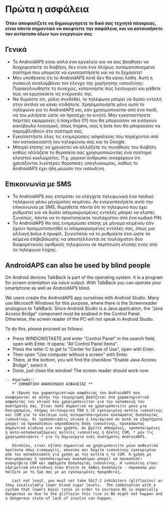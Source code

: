 # Πρώτα η ασφάλεια

**Όταν αποφασίζετε να δημιουργήσετε το δικό σας τεχνητό πάγκρεας, είναι πάντα σημαντικό να σκεφτείτε την ασφάλεια, και να κατανοήσετε τον αντίκτυπο όλων των ενεργειών σας**

## Γενικά

- Το AndroidAPS είναι απλά ένα εργαλείο για να σας βοηθήσει να διαχειριστείτε το διαβήτη, δεν είναι ένα πλήρως αυτοματοποιημένο σύστημα που μπορείτε να εγκαταστήσετε και να το ξεχάσετε!
- Μην υποθέσετε ότι το AndroidAPS ποτέ δεν θα κάνει λάθη. Αυτή η συσκευή αναλαμβάνει τον έλεγχο της χορήγησης ινσουλίνης: Παρακολουθήστε τη συνεχώς, κατανοήστε πώς λειτουργεί και μάθετε πώς να ερμηνεύετε τις ενέργειές της.
- Να θυμάστε ότι, μόλις συνδεθεί, το τηλέφωνο μπορεί να δώσει εντολή στην αντλία να κάνει οτιδήποτε. Χρησιμοποιήστε μόνο αυτό το τηλέφωνο για το AndroidAPS και, εάν χρησιμοποιείται από ένα παιδί, να του μιλήσετε ώστε να προσέχει το κινητό. Μην εγκαταστήσετε περιττές εφαρμογές ή παιχνίδια (!!!) που θα μπορούσαν να εισάγουν κακόβουλο λογισμικό, όπως trojans, ιούς ή bots που θα μπορούσαν να παρεμβληθούν στο σύστημά σας.
- Εγκαταστήστε όλες τις ενημερώσεις ασφαλείας που παρέχονται από τον κατασκευαστή του τηλεφώνου σας και το Google.
- Μπορεί επίσης να χρειαστεί να αλλάξετε τις συνήθειες του διαβήτη καθώς αλλάζετε τη θεραπεία σας χρησιμοποιώντας ένα σύστημα κλειστού κυκλώματος. Π.χ. μερικοί άνθρωποι αναφέρουν ότι χρειάζονται λιγότερες θεραπείες υπογλυκαιμίας, καθώς το AndroidAPS έχει ήδη μειώσει την ινσουλίνη.

## Επικοινωνία με SMS

- Το AndroidAPS σας επιτρέπει να ελέγχετε τηλεφωνικά ένα παιδικό τηλέφωνο μέσω μηνύματος κειμένου. Αν ενεργοποιήσετε αυτό την επικοινωνία με SMS, θυμηθείτε πάντα ότι το τηλέφωνο που έχει ρυθμιστεί για να δώσει απομακρυσμένες εντολές μπορεί να κλαπεί. Συνεπώς, πάντα να το προστατεύετε τουλάχιστον από ένα κωδικό PIN.
- Το AndroidAPS θα σας ενημερώσει επίσης με μήνυμα κειμένου εάν έχουν πραγματοποιηθεί οι απομακρυσμένες εντολές σας, όπως μια αλλαγή bolus ή προφίλ. Συνιστάται να το ρυθμίσετε έτσι ώστε τα κείμενα επιβεβαίωσης να αποστέλλονται σε τουλάχιστον δύο διαφορετικούς αριθμούς τηλεφώνου σε περίπτωση κλοπής ενός από τα τηλέφωνα λήψης.

## AndroidAPS can also be used by blind people

On Android devices TalkBack is part of the operating system. It is a program for screen orientation via voice output. With TalkBack you can operate your smartphone as well as AndroidAPS blind.

We users create the AndroidAPS app ourselves with Android Studio. Many use Microsoft Windows for this purpose, where there is the Screenreader analogous to TalkBack. Since Android Studio is a Java application, the "Java Access Bridge" component must be enabled in the Control Panel. Otherwise, the screen reader of the PC will not speak in Android Studio.

To do this, please proceed as follows:

- Press WINDOWSTASTE and enter "Control Panel" in the search field, open with Enter. It opens: "All Control Panel Items".
- Press the letter C to get to "Center for Ease of Use", open with Enter.
- Then open "Use computer without a screen" with Enter.
- There, at the bottom, you will find the checkbox "Enable Java Access Bridge", select it.
- Done, just close the window! The screen reader should work now.

```{eval-rst}
.. σημείωση::
   ** ΣΗΜΑΝΤΙΚΗ ΑΝΑΚΟΙΝΩΣΗ ΑΣΦΑΛΕΙΑΣ **

   Η ίδρυση των χαρακτηριστικών ασφάλειας του AndroidAPS που αναφέρονται σε αυτήν την τεκμηρίωση βασίζεται στα χαρακτηριστικά ασφαλείας του υλικού που χρησιμοποιείται για την κατασκευή του συστήματός σας. Είναι πολύ σημαντικό να χρησιμοποιείτε μόνο μια δοκιμασμένη, πλήρως λειτουργική FDA ή CE εγκεκριμένη αντλία ινσουλίνης και CGM για το κλείσιμο ενός αυτοματοποιημένου κυκλώματος δοσολογίας ινσουλίνης. Οι τροποποιήσεις υλικού ή λογισμικού σε αυτά τα εξαρτήματα μπορεί να προκαλέσουν απροσδόκητη δόση ινσουλίνης, προκαλώντας σημαντικό κίνδυνο για τον χρήστη. Αν βρείτε σπασμένες, τροποποιημένες ή αυτο-κατασκευαζόμενες αντλίες ινσουλίνης ή δέκτες CGM, * μην τις χρησιμοποιήσετε * για τη δημιουργία ενός συστήματος AndroidAPS.

   Επιπλέον, είναι εξίσου σημαντικό να χρησιμοποιείτε μόνο αυθεντικά προϊόντα όπως εισαγωγείς, κάνουλα και δοχεία ινσουλίνης εγκεκριμένα από τον κατασκευαστή για χρήση με την αντλία ή το CGM. Η χρήση μη δοκιμασμένων ή τροποποιημένων αναλωσίμων μπορεί να προκαλέσει ανακρίβεια CGM και σφάλματα δοσολογίας ινσουλίνης. Η ινσουλίνη είναι εξαιρετικά επικίνδυνη όταν δίνετε σε λάθος δοσολογία - παρακαλώ μην παίζετε με τη ζωή σας με μη εγκεκριμένες προμήθειες.

   Last not least, you must not take SGLT-2 inhibitors (gliflozins) as they incalculably lower blood sugar levels.  The combination with a system that lowers basal rates in order to increase BG is especially dangerous as due to the gliflozin this rise in BG might not happen and a dangerous state of lack of insulin can happen.
```
